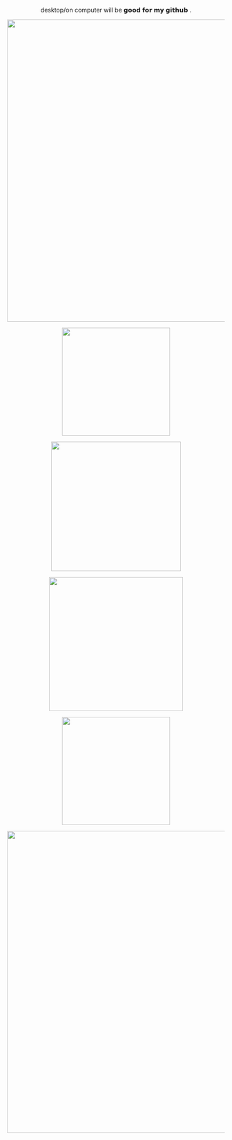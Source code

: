 

<p align="center">
desktop/on computer will be 𝗴𝗼𝗼𝗱 𝗳𝗼𝗿 𝗺𝘆 𝗴𝗶𝘁𝗵𝘂𝗯 .
</p>

<p align="center">
<img width=700 src="https://64.media.tumblr.com/f0a191ac76e96f6f769d7abc5ae3efa9/de3806085997d66d-8c/s540x810/553f676301aac2af2d4440135d0d43d75a2e1730.pnj"
 </p>


<p align="center">
<img width=250 src="https://i.imgur.com/V0IxwoS.png"
</p>


<p align="center">
<img width=300 src="https://files.catbox.moe/ssjr4i.png"
</p>

<p align="center">
<img width=310 src="https://komarev.com/ghpvc/?username=exoean&color=grey&style=for-the-badge&label=hi+profile+viewers+(+profile+views+:&abbreviated=true"
 </p>
<p align="center">
<img width=250 src="https://i.imgur.com/V0IxwoS.png"
</p>

<p align="center">
<img width=700 src="https://64.media.tumblr.com/f0a191ac76e96f6f769d7abc5ae3efa9/de3806085997d66d-8c/s540x810/553f676301aac2af2d4440135d0d43d75a2e1730.pnj"
</p>
